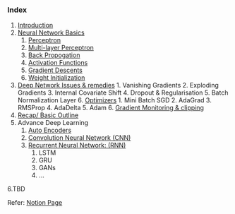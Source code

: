 ### Index
1. [Introduction](https://www.notion.so/Deep-Learning-1247bc591a004506a6957bfadade5893)
2. [Neural Network Basics](https://www.notion.so/Deep-Learning-1247bc591a004506a6957bfadade5893)
   1. [Perceptron](https://www.notion.so/Deep-Learning-1247bc591a004506a6957bfadade5893)
   2. [Multi-layer Perceptron](https://www.notion.so/Deep-Learning-1247bc591a004506a6957bfadade5893)
   3. [Back Propogation](https://www.notion.so/Deep-Learning-1247bc591a004506a6957bfadade5893)
   4. [Activation Functions](https://www.notion.so/Deep-Learning-1247bc591a004506a6957bfadade5893)
   5. [Gradient Descents](https://www.notion.so/Deep-Learning-1247bc591a004506a6957bfadade5893)
   6. [Weight Initialization](https://www.notion.so/Deep-Learning-1247bc591a004506a6957bfadade5893)
3. [Deep Network Issues & remedies](https://www.notion.so/Deep-Learning-1247bc591a004506a6957bfadade5893)
        1. Vanishing Gradients
        2. Exploding Gradients
        3. Internal Covariate Shift
        4. Dropout & Regularisation
        5. Batch Normalization Layer
        6. [Optimizers](https://www.notion.so/Deep-Learning-1247bc591a004506a6957bfadade5893)
            1. Mini Batch SGD
            2. AdaGrad
            3. RMSProp
            4. AdaDelta
            5. Adam
            6. [Gradient Monitoring & clipping](https://www.notion.so/Deep-Learning-1247bc591a004506a6957bfadade5893)
4. [Recap/ Basic Outline](https://www.notion.so/Deep-Learning-1247bc591a004506a6957bfadade5893)
5. Advance Deep Learning
   1. [Auto Encoders](https://www.notion.so/Deep-Learning-1247bc591a004506a6957bfadade5893)
   2. [Convolution Neural Network (CNN)](https://www.notion.so/Deep-Learning-1247bc591a004506a6957bfadade5893)
   3. [Recurrent Neural Network: (RNN)](https://www.notion.so/Deep-Learning-1247bc591a004506a6957bfadade5893)
      1. LSTM
      2. GRU
      3. GANs
      4. ...

6.TBD

Refer: [Notion Page](https://kmistri.notion.site/Deep-Learning-1247bc591a004506a6957bfadade5893)
